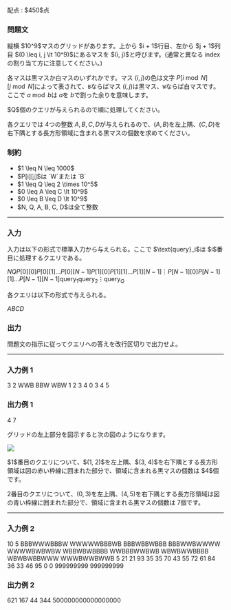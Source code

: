 
<div>

<span>

<span>

<p>
配点 : $450$点
</p>

<div>

<section>

### **問題文**

<p>
縦横 $10^9$マスのグリッドがあります。上から $i + 1$行目、左から $j + 1$列目 $(0 \leq i, j \lt 10^9)$にあるマスを $(i, j)$と呼びます。(通常と異なる index の割り当て方に注意してください。)

各マスは黒マスか白マスのいずれかです。マス $(i, j)$の色は文字 $P[i \bmod N][j \bmod N]$によって表されて、`B`ならばマス $(i, j)$は黒マス、`W`ならば白マスです。ここで $a \bmod b$は $a$を $b$で割った余りを意味します。
</p>

<p>
$Q$個のクエリが与えられるので順に処理してください。

各クエリでは $4$つの整数 $A, B, C, D$が与えられるので、$(A, B)$を左上隅、$(C, D)$を右下隅とする長方形領域に含まれる黒マスの個数を求めてください。
</p>

</section>

</div>

<div>

<section>

### **制約**

<ul>

<li>
$1 \leq N \leq 1000$
</li>

<li>
$P[i][j]$は `W`または `B`
</li>

<li>
$1 \leq Q \leq 2 \times 10^5$
</li>

<li>
$0 \leq A \leq C \lt 10^9$
</li>

<li>
$0 \leq B \leq D \lt 10^9$
</li>

<li>
$N, Q, A, B, C, D$は全て整数
</li>

</ul>

</section>

</div>

---

<div>

<div>

<section>

### **入力**

<p>
入力は以下の形式で標準入力から与えられる。ここで $\text{query}_i$は $i$番目に処理するクエリである。
</p>

<div>

$N$$Q$$P[0][0]P[0][1]\dots P[0][N-1]$$P[1][0]P[1][1]\dots P[1][N-1]$$\vdots$$P[N-1][0]P[N-1][1]\dots P[N-1][N-1]$$\text{query}_1$$\text{query}_2$$\vdots$$\text{query}_Q$
</div>

<p>
各クエリは以下の形式で与えられる。
</p>

<div>

$A$$B$$C$$D$
</div>

</section>

</div>

<div>

<section>

### **出力**

<p>
問題文の指示に従ってクエリへの答えを改行区切りで出力せよ。
</p>

</section>

</div>

</div>

---

<div>

<section>

### **入力例 1**

<div>

3 2
WWB
BBW
WBW
1 2 3 4
0 3 4 5

</div>

</section>

</div>

<div>

<section>

### **出力例 1**

<div>

4
7

</div>

<p>
グリッドの左上部分を図示すると次の図のようになります。
</p>

<p>

<img src="https://img.atcoder.jp/abc331/2c3ff3c4018817a0839f1fbe0e7c431d.jpg">

</img>

</p>

<p>
$1$番目のクエリについて、$(1, 2)$を左上隅、$(3, 4)$を右下隅とする長方形領域は図の赤い枠線に囲まれた部分で、領域に含まれる黒マスの個数は $4$個です。

$2$番目のクエリについて、$(0, 3)$を左上隅、$(4, 5)$を右下隅とする長方形領域は図の青い枠線に囲まれた部分で、領域に含まれる黒マスの個数は $7$個です。
</p>

</section>

</div>

---

<div>

<section>

### **入力例 2**

<div>

10 5
BBBWWWBBBW
WWWWWBBBWB
BBBWBBWBBB
BBBWWBWWWW
WWWWBWBWBW
WBBWBWBBBB
WWBBBWWBWB
WBWBWWBBBB
WBWBWBBWWW
WWWBWWBWWB
5 21 21 93
35 35 70 43
55 72 61 84
36 33 46 95
0 0 999999999 999999999

</div>

</section>

</div>

<div>

<section>

### **出力例 2**

<div>

621
167
44
344
500000000000000000

</div>

</section>

</div>

</span>

</span>

</div>
